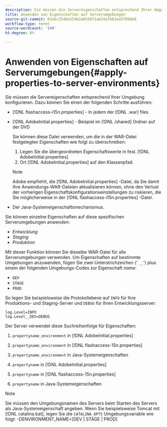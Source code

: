 ```yaml
---
description: Sie müssen die Servereigenschaften entsprechend Ihrer Umgebung konfigurieren. Dazu können Sie einen der folgenden Schritte ausführen
title: Anwenden von Eigenschaften auf Serverumgebungen
source-git-commit: 02ebc3548a254b2a6554f1ab34afbb3ea5f09bb8
workflow-type: tm+mt
source-wordcount: '249'
ht-degree: 0%

---
```


# Anwenden von Eigenschaften auf Serverumgebungen{#apply-properties-to-server-environments}

Sie müssen die Servereigenschaften entsprechend Ihrer Umgebung konfigurieren. Dazu können Sie einen der folgenden Schritte ausführen:

* [!DNL flashaccess-i15n.properties] - In jedem der [!DNL .war] files

* [!DNL AdobeInitial.properties] - Beispiel im [!DNL /shared] Ordner auf der DVD

  Sie können diese Datei verwenden, um die in der WAR-Datei festgelegten Eigenschaften wie folgt zu überschreiben:

   1. Legen Sie die übergeordneten Eigenschaftswerte in fest. [!DNL AdobeInitial.properties]
   1. Ort [!DNL AdobeInitial.properties] auf den Klassenpfad.

  >[!NOTE]
  >
  >Adobe empfiehlt, die [!DNL AdobeInitial.properties] -Datei, da Sie damit Ihre Anwendungs-WAR-Dateien aktualisieren können, ohne den Verlust der vorherigen Eigenschaftskonfigurationseinstellungen zu riskieren, die Sie möglicherweise in der [!DNL flashaccess-i15n.properties] -Datei.

* Der Java-Systemeigenschaftsmechanismus.

Sie können einzelne Eigenschaften auf diese spezifischen Serverumgebungen anwenden:

* *Entwicklung*
* *Staging*
* *Produktion*

Mit dieser Funktion können Sie dieselbe WAR-Datei für alle Serverumgebungen verwenden. Um Eigenschaften auf bestimmte Umgebungen anzuwenden, fügen Sie zwei Unterstrichzeichen (&#39; `__`&#39;) plus einem der folgenden Umgebungs-Codes zur Eigenschaft *name*:

* `DEV`
* `STAGE`
* `PROD`

<!--<a id="example_A7A58E3EE8DA4114B4F7A9EEB69D50CA"></a>-->

So legen Sie beispielsweise die Protokollebene auf `INFO` für Ihre Produktions- und Staging-Server und `DEBUG` für Ihren Entwicklungsserver:

```
log.Level=INFO  
log.Level__DEV=DEBUG 
```

Der Server verwendet diese Suchreihenfolge für Eigenschaften:

1. `propertyname_environment` in [!DNL AdobeInitial.properties]

1. `propertyname_environment` in [!DNL flashaccess-15n.properties]

1. `propertyname_environment` in Java-Systemeigenschaften
1. `propertyname` in [!DNL AdobeInitial.properties]

1. `propertyname` in [!DNL flashaccess-15n.properties]

1. `propertyname` in Java-Systemeigenschaften

>[!NOTE]
>
>Sie müssen den Umgebungsnamen des Servers beim Starten des Servers als Java-Systemeigenschaft angeben. Wenn Sie beispielsweise Tomcat mit [!DNL catalina.bat], legen Sie die `CATALINA_OPTS` Umgebungsvariable wie folgt:
>-DENVIRONMENT_NAME=[DEV | STAGE | PROD]
